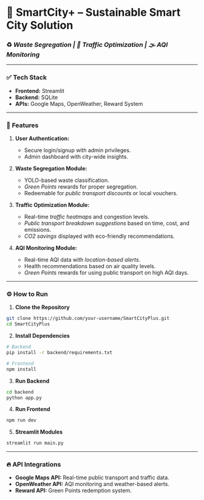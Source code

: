 # 🌿 **SmartCity+ – Sustainable Smart City Solution**
### ♻️ *Waste Segregation | 🚦 Traffic Optimization | 🌫 AQI Monitoring*

---

### ✅ **Tech Stack**
- **Frontend:** Streamlit  
- **Backend:** SQLite  
- **APIs:** Google Maps, OpenWeather, Reward System  

---

### 🚀 **Features**
1. **User Authentication:**  
   - Secure login/signup with admin privileges.  
   - Admin dashboard with city-wide insights.  

2. **Waste Segregation Module:**  
   - YOLO-based waste classification.  
   - *Green Points* rewards for proper segregation.  
   - Redeemable for *public transport discounts* or local vouchers.  

3. **Traffic Optimization Module:**  
   - Real-time *traffic heatmaps* and congestion levels.  
   - *Public transport breakdown suggestions* based on time, cost, and emissions.  
   - *CO2 savings* displayed with eco-friendly recommendations.  

4. **AQI Monitoring Module:**  
   - Real-time AQI data with *location-based alerts*.  
   - Health recommendations based on air quality levels.  
   - *Green Points* rewards for using public transport on high AQI days.  

---

### ⚙️ **How to Run**
1. **Clone the Repository**
```bash
git clone https://github.com/your-username/SmartCityPlus.git  
cd SmartCityPlus
```

2. **Install Dependencies**
```bash
# Backend
pip install -r backend/requirements.txt  

# Frontend
npm install
```

3. **Run Backend**
```bash
cd backend  
python app.py
```

4. **Run Frontend**
```bash
npm run dev
```

5. **Streamlit Modules**
```bash
streamlit run main.py
```

---

### 🔥 **API Integrations**
- **Google Maps API:** Real-time public transport and traffic data.  
- **OpenWeather API:** AQI monitoring and weather-based alerts.  
- **Reward API:** Green Points redemption system.  
